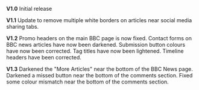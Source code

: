    **V1.0**
Initial release
   
   **V1.1**
Update to remove multiple white borders on articles near social media sharing tabs.

   **V1.2**
Promo headers on the main BBC page is now fixed.
Contact forms on BBC news articles have now been darkened.
Submission button colours have now been corrected.
Tag titles have now been lightened.
Timeline headers have been corrected.

  **V1.3**
Darkened the "More Articles" near the bottom of the BBC News page.
Darkened a missed button near the bottom of the comments section.
Fixed some colour mismatch near the bottom of the comments section.
